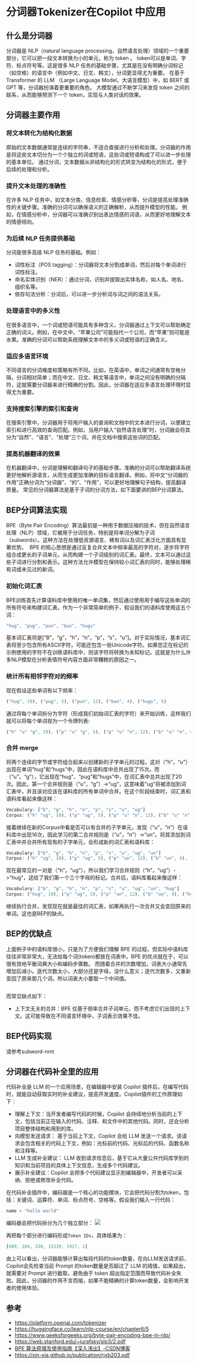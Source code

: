 # 分词器Tokenizer在Copilot 中应用

## 什么是分词器

分词器是 NLP（natural language processing，自然语言处理）领域的一个重要部分，它可以把一段文本转换为小的单元，称为 token 。
token可以是单词、字符、标点符号等。这是很多 NLP 任务的基础步骤，尤其是在没有明确分词标记（如空格）的语言中（例如中文、日文、韩文），分词更显得尤为重要。
在基于 Transformer 的 LLM （Large Language Model，大语言模型）中，如 BERT 或 GPT 等，分词器扮演着更重要的角色。
大模型通过不断学习来发现 token 之间的联系，从而能够预测下一个 token，实现与人类对话的效果。

## 分词器主要作用

### 将文本转化为结构化数据
原始的文本数据通常是连续的字符串，不适合直接进行分析和处理。分词器的作用是将这些文本切分为一个个独立的词或短语，这些词或短语构成了可以进一步处理的基本单位。
通过分词，文本数据从非结构化的形式转变为结构化的形式，便于后续的处理和分析。
### 提升文本处理的准确性
在许多 NLP 任务中，如文本分类、信息检索、情感分析等，分词是提高处理准确性的关键步骤。准确的分词可以确保语义的正确解析，从而提升模型的性能。
例如，在情感分析中，分词器可以准确识别出表达情感的词语，从而更好地理解文本的情感倾向。
### 为后续 NLP 任务提供基础
分词是很多高级 NLP 任务的基础。例如：
  - 词性标注（POS tagging）：分词器将文本分割成单词，然后对每个单词进行词性标注。
  - 命名实体识别（NER）：通过分词，识别并提取出实体名称，如人名、地名、组织名等。
  - 依存句法分析：分词后，可以进一步分析词与词之间的语法关系。
### 处理语言中的多义性
在很多语言中，一个词或短语可能具有多种含义，分词器通过上下文可以帮助确定正确的词义。例如，在中文中，“苹果公司”可能指代一个公司，而“苹果”则可能是水果。准确的分词可以帮助系统理解文本中的多义词或短语的正确含义。
### 适应多语言环境
不同语言的分词难度和策略有所不同。比如，在英语中，单词之间通常有空格分隔，分词相对简单；而在中文、日文、韩文等语言中，单词之间没有明确的分隔符，这就需要分词器来进行精确的分割。因此，分词器在适应多语言处理环境时显得尤为重要。
### 支持搜索引擎的索引和查询
在搜索引擎中，分词器用于将用户输入的查询和文档中的文本进行分词，以便建立索引和进行高效的查询匹配。例如，当用户输入“自然语言处理”时，分词器会将其分为“自然”、“语言”、“处理”三个词，并在文档中搜索这些词的匹配。
### 提高机器翻译的效果
在机器翻译中，分词是理解和翻译句子的基础步骤。准确的分词可以帮助翻译系统更好地解析源语言，从而生成更加准确的目标语言翻译。例如，将中文“分词器的作用”正确分词为“分词器”、“的”、“作用”，可以更好地理解句子结构，提高翻译质量。
常见的分词器算法是基于子词的分词方法，如下面要讲的BEP分词算法。

## BEP分词算法实现
BPE（Byte Pair Encoding）算法最初是一种用于数据压缩的技术，但在自然语言处理（NLP）领域，它被用于分词任务，特别是将单词分解为子词（subwords）。这种方法在处理低资源语言、稀有词以及词汇表泛化方面具有显著优势。
![]()
BPE 的核心思想是通过反复合并文本中频率最高的字符对，逐步将字符组合成更长的子词单元，从而构建一个子词级别的词汇表。最终，文本可以通过这些子词进行分割和表示。这种方法允许模型在保持较小词汇表的同时，能够处理稀有词或未见过的新词。

### 初始化词汇表
BPE训练首先计算语料库中使用的唯一单词集，然后通过使用用于编写这些单词的所有符号来构建词汇表。作为一个非常简单的例子，假设我们的语料库使用这五个词：
```js
"hug", "pug", "pun", "bun", "hugs"
```
基本词汇表将是[“B”，“g”，“h”，“n”，“p”，“s”，“u”]。对于实际情况，基本词汇表将至少包含所有ASCII字符，可能还包含一些Unicode字符。如果您正在标记的示例使用的字符不在训练语料库中，则该字符将转换为未知标记。这就是为什么许多NLP模型在分析表情符号内容方面非常糟糕的原因之一。

### 统计所有相邻字符对的频率
现在假设这些单词有以下频率：
```js
("hug", 10), ("pug", 5), ("pun", 12), ("bun", 4), ("hugs", 5)
```
通过将每个单词拆分为字符（形成我们初始词汇表的字符）来开始训练，这样我们就可以将每个单词视为一个令牌列表:
```js
("h" "u" "g", 10), ("p" "u" "g", 5), ("p" "u" "n", 12), ("b" "u" "n", 4), ("h" "u" "g" "s", 5)
```
### 合并 merge
将两个连续的字节或字符组合起来以创建新的子字单元的过程。这对（“h”，“u”）出现在单词“hug”和“hugs”中，因此在语料库中总共出现了15次。而（“u”，“g”），它出现在“hug”、“pug”和“hugs”中，在词汇表中总共出现了20次。因此，第一个合并规则是（“u”，“g”）->“ug”，这意味着“ug”将被添加到词汇表中，并且该对应该在语料库的所有单词中合并。在这个阶段结束时，词汇表和语料库看起来像这样：

```js
Vocabulary: ["b", "g", "h", "n", "p", "s", "u", "ug"]
Corpus: ("h" "ug", 10), ("p" "ug", 5), ("p" "u" "n", 12), ("b" "u" "n", 4), ("h" "ug" "s", 5)
```
接着继续在新的Corpus中看是否可以有合并的子字单元，发现（“u”，“n”）在语料库中出现16次，因此学习的第二合并规则是（“u”，“n”）->“un”。将其添加到词汇表中并合并所有现有的子字单元，会形成新的词汇表和语料库：

```js
Vocabulary: ["b", "g", "h", "n", "p", "s", "u", "ug", "un"]
Corpus: ("h" "ug", 10), ("p" "ug", 5), ("p" "un", 12), ("b" "un", 4), ("h" "ug" "s", 5)
```

现在最常见的一对是（“h”，“ug”），所以我们学习合并规则（“h”，“ug”）->“hug”，这给了我们第一个三个字母的标记。合并后，语料库看起来像这样：

```js
Vocabulary: ["b", "g", "h", "n", "p", "s", "u", "ug", "un", "hug"]
Corpus: ("hug", 10), ("p" "ug", 5), ("p" "un", 12), ("b" "un", 4), ("hug" "s", 5)
```
继续执行合并，发现现在就是最佳的词汇表，如果再执行一次合并又会变回原来的单词。这也是BEP的缺点。

## BEP的优缺点
上面例子中的语料库很小，只是为了方便我们理解 BPE 的过程，但实际中语料库往往非常非常大，无法给每个词(token)都放在词表中。BPE 的优点就在于，可以很有效地平衡词典大小和编码步骤数。
而随着合并的次数增加，词表大小通常先增加后减小。迭代次数太小，大部分还是字母，没什么意义；迭代次数多，又重新变回了原来那几个词。所以词表大小要取一个中间值。

![]()

而常见缺点如下：
- 上下文无关的合并：BPE 仅基于频率合并子词单元，而不考虑它们出现的上下文。这可能导致在不同语言环境中，子词表示效果不佳。

## BEP代码实现
请参考subword-nmt

## 分词器在代码补全里的应用
代码补全是 LLM 的一个应用场景，在编辑器中安装 Copilot 插件后，在编写代码时，就能自动获取实时的补全建议，提高开发速度。Copilot插件的工作原理如下：
- 理解上下文：当开发者编写代码的时候，Copilot 会持续地分析当前的上下文，包括当前正在输入的代码、注释、和文件中的其他代码。同时，还会分析项目整体结构和用到的库。
- 向模型发送请求： 基于当前上下文，Copilot 会给 LLM 发送一个请求。该请求会包含相关的代码上下文，例如：光标前的代码、光标后的代码、函数名称和注释等。
- LLM 生成补全建议： LLM 收到请求信息后，基于它从大量公共代码库学到的知识和当前项目的具体上下文信息，生成多个代码建议。
- 展示补全建议：Copilot 会把多个代码建议显示到编辑器中，开发者可以采纳、拒绝或修改补全代码。

在代码补全插件中，编码器是一个核心的功能模块，它会把代码分割为token，包括：关键词、运算符、单词、标点符号、空格等。假设我们输入一行代码：

```python
name = "hello world"
```

编码器会把代码拆分为几个独立部分：
![](./images/编码器.png)

再把每个部分进行编码形成`Token IDs`，具体结果为：
```js
[609, 284, 330, 15339, 1917, 1]
```

由上可以看出，分词器能够计算出每段代码的token数量，在向LLM发送请求前，Copilot会先检查当前 Prompt 的token数量是否超过了 LLM 的阈值，如果超出，就需要对 Prompt 进行截取，避免由于 token 超出指定范围而导致代码补全失败。因此，分词器的作用不言而喻，如果不能精确的计算token数量，会影响开发者的使用体验。

## 参考
- https://platform.openai.com/tokenizer
- https://huggingface.co/learn/nlp-course/en/chapter6/5
- https://www.geeksforgeeks.org/byte-pair-encoding-bpe-in-nlp/
- https://web.stanford.edu/~jurafsky/slp3/2.pdf
- [BPE 算法原理及使用指南【深入浅出】-CSDN博客](https://blog.csdn.net/sinat_37574187/article/details/136120451?utm_medium=distribute.pc_relevant.none-task-blog-2~default~baidujs_baidulandingword~default-0-136120451-blog-118855185.235^v43^pc_blog_bottom_relevance_base6&spm=1001.2101.3001.4242.1&utm_relevant_index=1)
- https://xin-xia.github.io/publication/rjxb203.pdf
